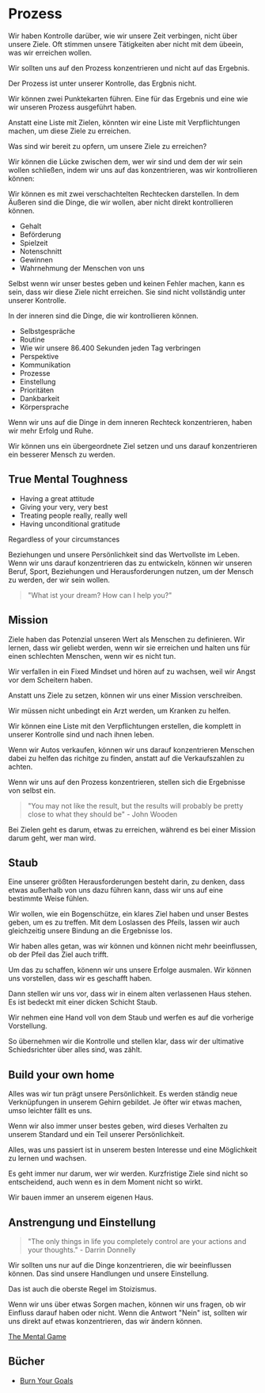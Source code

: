 # Prozess

Wir haben Kontrolle darüber, wie wir unsere Zeit verbingen, nicht über unsere Ziele. Oft stimmen unsere Tätigkeiten aber nicht mit dem übeein, was wir erreichen wollen.

Wir sollten uns auf den Prozess konzentrieren und nicht auf das Ergebnis.

Der Prozess ist unter unserer Kontrolle, das Ergbnis nicht.

Wir können zwei Punktekarten führen. Eine für das Ergebnis und eine wie wir unseren Prozess ausgeführt haben.

Anstatt eine Liste mit Zielen, könnten wir eine Liste mit Verpflichtungen machen, um diese Ziele zu erreichen.

Was sind wir bereit zu opfern, um unsere Ziele zu erreichen?

Wir können die Lücke zwischen dem, wer wir sind und dem der wir sein wollen schließen, indem wir uns auf das konzentrieren, was wir kontrollieren können:

Wir können es mit zwei verschachtelten Rechtecken darstellen. In dem Äußeren sind die Dinge, die wir wollen, aber nicht direkt kontrollieren können.

- Gehalt
- Beförderung
- Spielzeit
- Notenschnitt
- Gewinnen
- Wahrnehmung der Menschen von uns

Selbst wenn wir unser bestes geben und keinen Fehler machen, kann es sein, dass wir diese Ziele nicht erreichen. Sie sind nicht vollständig unter unserer Kontrolle.

In der inneren sind die Dinge, die wir kontrollieren können.

- Selbstgespräche
- Routine
- Wie wir unsere 86.400 Sekunden jeden Tag verbringen
- Perspektive
- Kommunikation
- Prozesse
- Einstellung
- Prioritäten
- Dankbarkeit
- Körpersprache

Wenn wir uns auf die Dinge in dem inneren Rechteck konzentrieren, haben wir mehr Erfolg und Ruhe.

Wir können uns ein übergeordnete Ziel setzen und uns darauf konzentrieren ein besserer Mensch zu werden.

## True Mental Toughness

- Having a great attitude
- Giving your very, very best
- Treating people really, really well
- Having unconditional gratitude 

Regardless of your circumstances

Beziehungen und unsere Persönlichkeit sind das Wertvollste im Leben. Wenn wir uns darauf konzentrieren das zu entwickeln, können wir unseren Beruf, Sport, Beziehungen und Herausforderungen nutzen, um der Mensch zu werden, der wir sein wollen.

> "What ist your dream? How can I help you?"

## Mission

Ziele haben das Potenzial unseren Wert als Menschen zu definieren. Wir lernen, dass wir geliebt werden, wenn wir sie erreichen und halten uns für einen schlechten Menschen, wenn wir es nicht tun.

Wir verfallen in ein Fixed Mindset und hören auf zu wachsen, weil wir Angst vor dem Scheitern haben.

Anstatt uns Ziele zu setzen, können wir uns einer Mission verschreiben.

Wir müssen nicht unbedingt ein Arzt werden, um Kranken zu helfen.

Wir können eine Liste mit den Verpflichtungen erstellen, die komplett in unserer Kontrolle sind und nach ihnen leben.

Wenn wir Autos verkaufen, können wir uns darauf konzentrieren Menschen dabei zu helfen das richitge zu finden, anstatt auf die Verkaufszahlen zu achten.

Wenn wir uns auf den Prozess konzentrieren, stellen sich die Ergebnisse von selbst ein.

> "You may not like the result, but the results will probably be pretty close to what they should be" - John Wooden

Bei Zielen geht es darum, etwas zu erreichen, während es bei einer Mission darum geht, wer man wird.

## Staub

Eine unserer größten Herausforderungen besteht darin, zu denken, dass etwas außerhalb von uns dazu führen kann, dass wir uns auf eine bestimmte Weise fühlen.

Wir wollen, wie ein Bogenschütze, ein klares Ziel haben und unser Bestes geben, um es zu treffen. Mit dem Loslassen des Pfeils, lassen wir auch gleichzeitig unsere Bindung an die Ergebnisse los.

Wir haben alles getan, was wir können und können nicht mehr beeinflussen, ob der Pfeil das Ziel auch trifft.

Um das zu schaffen, könenn wir uns unsere Erfolge ausmalen. Wir können uns vorstellen, dass wir es geschafft haben. 

Dann stellen wir uns vor, dass wir in einem alten verlassenen Haus stehen. Es ist bedeckt mit einer dicken Schicht Staub.

Wir nehmen eine Hand voll von dem Staub und werfen es auf die vorherige Vorstellung.

So übernehmen wir die Kontrolle und stellen klar, dass wir der ultimative Schiedsrichter über alles sind, was zählt.

## Build your own home

Alles was wir tun prägt unsere Persönlichkeit. Es werden ständig neue Verknüpfungen in unserem Gehirn gebildet. Je öfter wir etwas machen, umso leichter fällt es uns.

Wenn wir also immer unser bestes geben, wird dieses Verhalten zu unserem Standard und ein Teil unserer Persönlichkeit.

Alles, was uns passiert ist in unserem besten Interesse und eine Möglichkeit zu lernen und wachsen.

Es geht immer nur darum, wer wir werden. Kurzfristige Ziele sind nicht so entscheidend, auch wenn es in dem Moment nicht so wirkt.

Wir bauen immer an unserem eigenen Haus.

## Anstrengung und Einstellung

> "The only things in life you completely control are your actions and your thoughts." - Darrin Donnelly

Wir sollten uns nur auf die Dinge konzentrieren, die wir beeinflussen können. Das sind unsere Handlungen und unsere Einstellung.

Das ist auch die oberste Regel im Stoizismus. 

Wenn wir uns über etwas Sorgen machen, können wir uns fragen, ob wir Einfluss darauf haben oder nicht. Wenn die Antwort "Nein" ist, sollten wir uns direkt auf etwas konzentrieren, das wir ändern können.

[The Mental Game](https://www.goodreads.com/book/show/123243795-the-mental-game)

## Bücher

- [Burn Your Goals](https://www.goodreads.com/book/show/22388989-burn-your-goals)